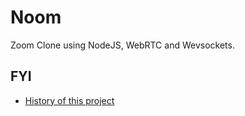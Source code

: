 # Noom

Zoom Clone using NodeJS, WebRTC and Wevsockets.

## FYI

- [History of this project](HISTORY.md)
